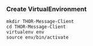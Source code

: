 ### Create VirtualEnvironment
```
mkdir THOR-Message-Client
cd THOR-Message-Client
virtualenv env
source env/bin/activate
```

